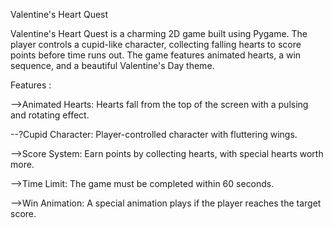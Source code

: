 Valentine's Heart Quest

Valentine's Heart Quest is a charming 2D game built using Pygame. The player controls a cupid-like character, collecting falling hearts to score points before time runs out. The game features animated hearts, a win sequence, and a beautiful Valentine's Day theme.

Features :  

-->Animated Hearts: Hearts fall from the top of the screen with a pulsing and rotating effect.

--?Cupid Character: Player-controlled character with fluttering wings.

-->Score System: Earn points by collecting hearts, with special hearts worth more.

-->Time Limit: The game must be completed within 60 seconds.

-->Win Animation: A special animation plays if the player reaches the target score.
